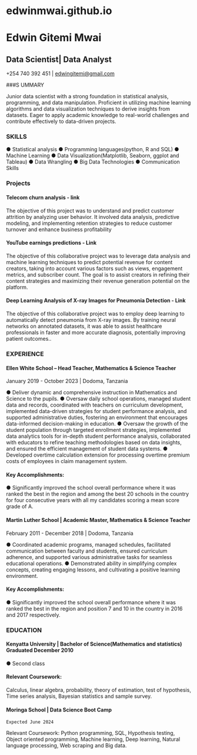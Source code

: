 # edwinmwai.github.io
# Edwin Gitemi Mwai
## Data Scientist| Data Analyst
+254 740 392 451 |  edwingitemi@gmail.com 

###S UMMARY

Junior data scientist with a strong foundation in statistical analysis, programming, and data manipulation. Proficient in utilizing machine learning algorithms and data visualization techniques to derive insights from datasets. Eager to apply academic knowledge to real-world challenges and contribute effectively to data-driven projects.

### SKILLS 

●	Statistical analysis
●	Programming languages(python, R and SQL)
●	Machine Learning
●	Data Visualization(Matplotlib, Seaborn, ggplot and Tableau)
●	Data Wrangling
●	Big Data Technologies
●	Communication Skills

### Projects

#### Telecom churn analysis - link
The objective of this project was to understand and predict customer attrition by analyzing user behavior. It involved data analysis, predictive modeling, and implementing retention strategies to reduce customer turnover and enhance business profitability

#### YouTube earnings predictions  - Link 
The objective of this collaborative project was to leverage data analysis and machine learning techniques to predict potential revenue for content creators, taking into account various factors such as views, engagement metrics, and subscriber count. The goal is to assist creators in refining their content strategies and maximizing their revenue generation potential on the platform.

#### Deep Learning Analysis of X-ray Images for Pneumonia Detection  - Link 
The objective of this collaborative project was to employ deep learning to automatically detect pneumonia from X-ray images. By training neural networks on annotated datasets, it was able to assist healthcare professionals in faster and more accurate diagnosis, potentially improving patient outcomes..

### EXPERIENCE

#### Ellen White School –  Head Teacher, Mathematics & Science Teacher
January 2019 - October 2023 | Dodoma, Tanzania

●	Deliver dynamic and comprehensive instruction in Mathematics and Science to the pupils.
●	Oversaw daily school operations, managed student data and records, coordinated with teachers on curriculum development, implemented data-driven strategies for student performance analysis, and supported administrative duties, fostering an environment that encourages data-informed decision-making in education.
●	Oversaw the growth of the student population through targeted enrollment strategies, implemented data analytics tools for in-depth student performance analysis, collaborated with educators to refine teaching methodologies based on data insights, and ensured the efficient management of student data systems.
●	Developed overtime calculation extension for processing overtime premium costs of employees in claim management system.


####    Key Accomplishments:	
●	Significantly improved the school overall performance where it was ranked the best in the region and among the best 20 schools in the country for four consecutive years with all my candidates scoring a mean score grade of A.


#### Martin Luther School | Academic Master, Mathematics & Science Teacher
February 2011 - December 2018 | Dodoma, Tanzania
	
●	Coordinated academic programs, managed schedules, facilitated communication between faculty and students, ensured curriculum adherence, and supported various administrative tasks for seamless educational operations.
●	Demonstrated ability in simplifying complex concepts, creating engaging lessons, and cultivating a positive learning environment.  
####   Key Accomplishments:	
●	Significantly improved the school overall performance where it was ranked the best in the region and position 7 and 10 in the country in 2016 and 2017 respectively.

### EDUCATION
#### Kenyatta University | Bachelor of Science(Mathematics and statistics)	Graduated December 2010
●	Second class 

#### Relevant Coursework: 
Calculus, linear algebra, probability, theory of estimation, test of hypothesis, Time series analysis, Bayesian statistics and sample survey.

#### Moringa School | Data Science Boot Camp
	Expected June 2024
Relevant Coursework: 
Python programming, SQL, Hypothesis testing, Object oriented programming, Machine learning, Deep learning, Natural language processing, Web scraping and Big data.


